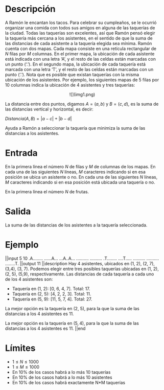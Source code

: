 # Descripción
A Ramón le encantan los tacos. Para celebrar su cumpleaños, se le ocurrió organizar una comida con todos sus amigos en alguna de las taquerías de la ciudad. Todas las taquerías son excelentes, así que Ramón pensó elegir la taquería más cercana a los asistentes, en el sentido de que la suma de las distancias de cada asistente a la taquería elegida sea mínima. Ramón cuenta con dos mapas. Cada mapa consiste en una retícula rectangular de $N$ filas por $M$ columnas. En el primer mapa, la ubicación de cada asistente está indicada con una letra ‘A’, y el resto de las celdas están marcadas con un punto (‘.’). En el segundo mapa, la ubicación de cada taquería está marcada con una letra ‘T’, y el resto de las celdas están marcadas con un punto (‘.’). Nota que es posible que existan taquerías con la misma ubicación de los asistentes. Por ejemplo, los siguientes mapas de 5 filas por 10 columnas indica la ubicación de 4 asistentes y tres taquerías:

<center>![](img1.png)</center>

La distancia entre dos puntos, digamos $A=(a, b)$ y $B=(c, d)$, es la suma de las distancias vertical y horizontal, es decir:

$Distancia(A, B) = |a-c| + |b-d|$

Ayuda a Ramón a seleccionar la taquería que minimiza la suma de las distancias a los asistentes.

# Entrada
En la primera línea el número $N$ de filas y $M$ de columnas de los mapas. En cada una de las siguientes $N$ líneas, $M$ caracteres indicando si en esa posición se ubica un asistente o no. En cada una de las siguientes $N$ líneas, $M$ caracteres indicando si en esa posición está ubicada una taquería o no.


En la primera línea el número $N$ de frutas.

# Salida
La suma de las distancias de los asistentes a la taquería seleccionada.

# Ejemplo

||input
5 10
.A........
......A...
...A..A...
..........
..........
.T........
....T.....
..........
..........
........T.
||output
11
||description
Hay 4 asistentes, ubicados en
(1, 2), (2, 7), (3,4), (3, 7). Podemos elegir entre tres posibles taquerías ubicadas en 
(1, 2), (2, 5), (5,9), respectivamente. 
Las distancias de cada taquería a cada uno de los 4 asistentes son:

* Taquería en (1, 2): [0, 6, 4, 7]. Total: 17.
* Taquería en (2, 5): [4, 2, 2, 3]. Total: 11.
* Taquería en (5, 9): [11, 5, 7, 4]. Total: 27.

La mejor opción es la taquería en (2, 5), para la que la suma de las distancias a los 4 asistentes es 11.


La mejor opción es la taquería en $(5, 4)$, para la que la suma de las distancias a los 4 asistentes es 11.
||end

# Límites

* $1 \le N \le 1000$
* $1 \le M \le 1000$
* En 10% de los casos habrá a lo más 10 taquerías
* En 10% de los casos habrá a lo más 10 asistentes
* En 10% de los casos habrá exactamente N*M taquerías



